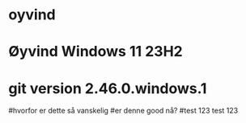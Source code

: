 # oyvind
# Øyvind Windows 11 23H2
# git version 2.46.0.windows.1
#hvorfor er dette så vanskelig
#er denne good nå?
#test 123 test 123